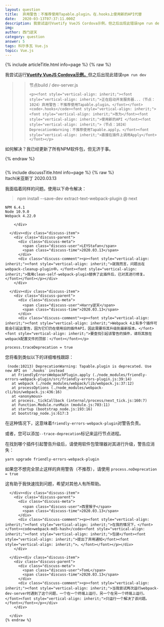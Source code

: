 ```yaml
---
layout: question
title:  弃用警告：不推荐使用Tapable.plugin。在.hooks上使用新的API代替
date:   2020-03-13T07:37:11.000Z
description: 我尝试运行Vuetify VueJS Cordova示例，但之后出现此错误npm run dev      节点build / dev-serve...
img: 
author: 西门逆天
category: question
answer: 5
tags: 科尔多瓦 Vue.js
topic: Vue.js
---
```

<div class="article-root">
  <div class="article">
    {% include articleTitle.html info=page %}
    {% raw %}
    <div class="article-content"><p><font style="vertical-align: inherit;"><font style="vertical-align: inherit;">我尝试运行</font></font><a href="https://github.com/vuetifyjs/cordova" rel="noreferrer"><strong><font style="vertical-align: inherit;"><font style="vertical-align: inherit;">Vuetify VueJS Cordova示例，</font></font></strong></a><font style="vertical-align: inherit;"><font style="vertical-align: inherit;">但之后出现此错误</font></font><code>npm run dev</code></p>

<blockquote>
  <blockquote>
    <p><font style="vertical-align: inherit;"><font style="vertical-align: inherit;">节点build / dev-server.js</font></font></p>
    
    <p><font style="vertical-align: inherit;"><font style="vertical-align: inherit;">正在启动开发服务器...（节点：1024）弃用警告：不推荐使用Tapable.plugin。</font></font><code>.hooks</code><font style="vertical-align: inherit;"><font style="vertical-align: inherit;">改为</font><font style="vertical-align: inherit;">使用新的API </font><font style="vertical-align: inherit;">（节点：1024）DeprecationWarning：不推荐使用Tapable.apply。</font><font style="vertical-align: inherit;">直接在插件上调用Apply</font></font></p>
  </blockquote>
</blockquote>

<p><font style="vertical-align: inherit;"><font style="vertical-align: inherit;">如何解决？</font><font style="vertical-align: inherit;">我已经更新了所有NPM软件包，但无济于事。</font></font></p></div>
    {% endraw %}
  </div>
  <p style="height: 0;width:0;overflow: hidden;"> 第1398篇《弃用警告：不推荐使用Tapable.plugin。在.hooks上使用新的API代替》来自Winter(https://github.com/aiyld/aiyld.github.io)的站点</p>
  <div class="discuss-wrapper">
    {% include discussTitle.html info=page %}
    {% raw %}
    <div class="discuss-item">
        <div class="discuss-parent">
          <div class="discuss-meta">
            <span class="discuss-user">Itachi米亚斯丁</span>
            <span class="discuss-time">2020.03.13</span>
          </div>
          <div class="discuss-comment"><p><font style="vertical-align: inherit;"><font style="vertical-align: inherit;">我面临着同样的问题。</font><font style="vertical-align: inherit;">使用以下命令解决：</font></font></p>

<blockquote>
  <p><font style="vertical-align: inherit;"><font style="vertical-align: inherit;">npm install --save-dev extract-text-webpack-plugin @ next </font></font></p>
</blockquote>

<pre><code>NPM 6.4.1<font></font>
Node 10.9.0<font></font>
Webpack 4.22.0 <font></font>
</code></pre></div>
        </div>
        
      </div><div class="discuss-item">
        <div class="discuss-parent">
          <div class="discuss-meta">
            <span class="discuss-user">LEYStafan</span>
            <span class="discuss-time">2020.03.13</span>
          </div>
          <div class="discuss-comment"><p><font style="vertical-align: inherit;"><font style="vertical-align: inherit;">就我而言，问题出在webpack-cleanup-plugin中。</font><font style="vertical-align: inherit;">我用clean-self-webpack-plugin替换了此插件后，已对其进行修复。</font></font></p></div>
        </div>
        
      </div><div class="discuss-item">
        <div class="discuss-parent">
          <div class="discuss-meta">
            <span class="discuss-user">Harry逆天</span>
            <span class="discuss-time">2020.03.13</span>
          </div>
          <div class="discuss-comment"><p><font style="vertical-align: inherit;"><font style="vertical-align: inherit;">Webpack 4上有多个插件可能会引起此警告，因为它们仍在使用旧的插件API，因此需要将其升级到最新版本。</font><font style="vertical-align: inherit;">要查找引起该警告的插件，请将其放在webpack配置文件的顶部：</font></font></p>

<p><code>process.traceDeprecation = true</code></p>

<p><font style="vertical-align: inherit;"><font style="vertical-align: inherit;">您将看到类似以下的详细堆栈跟踪：</font></font></p>

<pre><code> (node:10213) DeprecationWarning: Tapable.plugin is deprecated. Use new API on `.hooks` instead<font></font>
   at FriendlyErrorsWebpackPlugin.apply (./node_modules/friendly-errors-webpack-plugin/src/friendly-errors-plugin.js:39:14)<font></font>
   at webpack (./node_modules/webpack/lib/webpack.js:37:12)<font></font>
   at processOptions (./node_modules/webpack-cli/bin/webpack.js:436:16)<font></font>
   at &lt;anonymous&gt;<font></font>
   at process._tickCallback (internal/process/next_tick.js:160:7)<font></font>
   at Function.Module.runMain (module.js:703:11)<font></font>
   at startup (bootstrap_node.js:193:16)<font></font>
   at bootstrap_node.js:617:3<font></font>
</code></pre>

<p><font style="vertical-align: inherit;"><font style="vertical-align: inherit;">在这种情况下，这意味着</font></font><code>friendly-errors-webpack-plugin</code><font style="vertical-align: inherit;"><font style="vertical-align: inherit;">对警告负责。</font></font></p>

<p><font style="vertical-align: inherit;"><font style="vertical-align: inherit;">或者，您可以添加</font></font><code>--trace-deprecation</code><font style="vertical-align: inherit;"><font style="vertical-align: inherit;">标记</font><font style="vertical-align: inherit;">来运行节点进程</font><font style="vertical-align: inherit;">。</font></font></p>

<p><font style="vertical-align: inherit;"><font style="vertical-align: inherit;">在找到哪个插件引起警告升级后，请使用软件包管理器对其进行升级，警告应消失：</font></font></p>

<p><code>yarn upgrade friendly-errors-webpack-plugin</code></p>

<p><font style="vertical-align: inherit;"><font style="vertical-align: inherit;">如果您不想完全禁止这样的弃用警告（不推荐），请使用 </font></font><code>process.noDeprecation = true</code></p>

<p><font style="vertical-align: inherit;"><font style="vertical-align: inherit;">这有助于我快速找到问题，希望对其他人有所帮助。</font></font></p></div>
        </div>
        
      </div><div class="discuss-item">
        <div class="discuss-parent">
          <div class="discuss-meta">
            <span class="discuss-user">西里猴子</span>
            <span class="discuss-time">2020.03.13</span>
          </div>
          <div class="discuss-comment"><p><font style="vertical-align: inherit;"><font style="vertical-align: inherit;">在我的情况下，</font></font><code>webpack-md5-hash</code><font style="vertical-align: inherit;"><font style="vertical-align: inherit;">包装</font><font style="vertical-align: inherit;">提出了弃用通知</font><font style="vertical-align: inherit;">。</font></font></p></div>
        </div>
        
      </div><div class="discuss-item">
        <div class="discuss-parent">
          <div class="discuss-meta">
            <span class="discuss-user">TomL</span>
            <span class="discuss-time">2020.03.13</span>
          </div>
          <div class="discuss-comment"><p><font style="vertical-align: inherit;"><font style="vertical-align: inherit;">当我尝试两次运行webpack-dev-server时遇到了这个问题，一个在一个终端上运行，另一个在另一个终端上运行。</font><font style="vertical-align: inherit;">只运行一个解决了该问题。</font></font></p></div>
        </div>
        
      </div>
    {% endraw %}
  </div>
<div>
